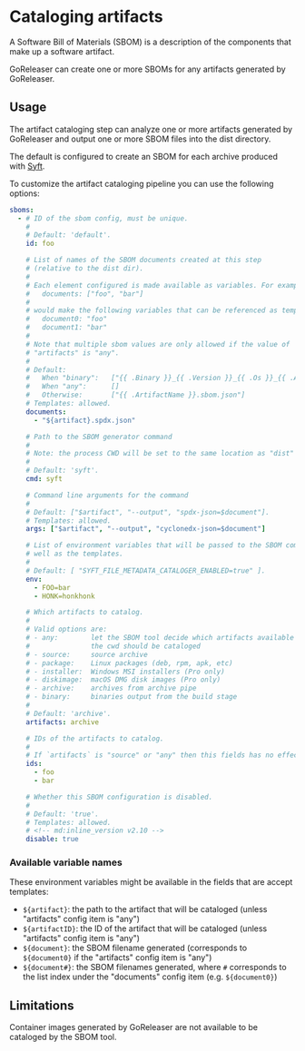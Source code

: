 # Cataloging artifacts

A Software Bill of Materials (SBOM) is a description of the components that make
up a software artifact.

GoReleaser can create one or more SBOMs for any artifacts generated by
GoReleaser.

## Usage

The artifact cataloging step can analyze one or more artifacts generated by
GoReleaser and output one or more SBOM files into the dist directory.

The default is configured to create an SBOM for each archive produced with
[Syft](https://github.com/anchore/syft).

To customize the artifact cataloging pipeline you can use the following options:

```yaml title=".goreleaser.yaml"
sboms:
  - # ID of the sbom config, must be unique.
    #
    # Default: 'default'.
    id: foo

    # List of names of the SBOM documents created at this step
    # (relative to the dist dir).
    #
    # Each element configured is made available as variables. For example:
    #   documents: ["foo", "bar"]
    #
    # would make the following variables that can be referenced as template keys:
    #   document0: "foo"
    #   document1: "bar"
    #
    # Note that multiple sbom values are only allowed if the value of
    # "artifacts" is "any".
    #
    # Default:
    #   When "binary":   ["{{ .Binary }}_{{ .Version }}_{{ .Os }}_{{ .Arch }}.sbom.json"]
    #   When "any":      []
    #   Otherwise:       ["{{ .ArtifactName }}.sbom.json"]
    # Templates: allowed.
    documents:
      - "${artifact}.spdx.json"

    # Path to the SBOM generator command
    #
    # Note: the process CWD will be set to the same location as "dist"
    #
    # Default: 'syft'.
    cmd: syft

    # Command line arguments for the command
    #
    # Default: ["$artifact", "--output", "spdx-json=$document"].
    # Templates: allowed.
    args: ["$artifact", "--output", "cyclonedx-json=$document"]

    # List of environment variables that will be passed to the SBOM command as
    # well as the templates.
    #
    # Default: [ "SYFT_FILE_METADATA_CATALOGER_ENABLED=true" ].
    env:
      - FOO=bar
      - HONK=honkhonk

    # Which artifacts to catalog.
    #
    # Valid options are:
    # - any:        let the SBOM tool decide which artifacts available in
    #               the cwd should be cataloged
    # - source:     source archive
    # - package:    Linux packages (deb, rpm, apk, etc)
    # - installer:  Windows MSI installers (Pro only)
    # - diskimage:  macOS DMG disk images (Pro only)
    # - archive:    archives from archive pipe
    # - binary:     binaries output from the build stage
    #
    # Default: 'archive'.
    artifacts: archive

    # IDs of the artifacts to catalog.
    #
    # If `artifacts` is "source" or "any" then this fields has no effect.
    ids:
      - foo
      - bar

    # Whether this SBOM configuration is disabled.
    #
    # Default: 'true'.
    # Templates: allowed.
    # <!-- md:inline_version v2.10 -->
    disable: true
```

### Available variable names

These environment variables might be available in the fields that are accept
templates:

- `${artifact}`: the path to the artifact that will be cataloged (unless
  "artifacts" config item is "any")
- `${artifactID}`: the ID of the artifact that will be cataloged (unless
  "artifacts" config item is "any")
- `${document}`: the SBOM filename generated (corresponds to `${document0}` if
  the "artifacts" config item is "any")
- `${document#}`: the SBOM filenames generated, where `#` corresponds to the
  list index under the "documents" config item (e.g. `${document0}`)

## Limitations

Container images generated by GoReleaser are not available to be cataloged by
the SBOM tool.

